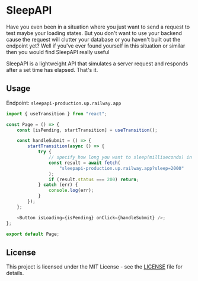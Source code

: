 # SleepAPI

Have you even been in a situation where you just want to send a request to test maybe your loading states. But you don't want to use your backend cause the request will clutter your database or you haven't built out the endpoint yet? Well if you've ever found yourself in this situation or similar then you would find SleepAPI really useful

SleepAPI is a lightweight API that simulates a server request and responds after a set time has elapsed. That's it.

## Usage

Endpoint: `sleepapi-production.up.railway.app`

```typescript
import { useTransition } from "react";

const Page = () => {
	const [isPending, startTransition] = useTransition();

	const handleSubmit = () => {
		startTransition(async () => {
			try {
				// specify how long you want to sleep(milliseconds) in the query param
				const result = await fetch(
					"sleepapi-production.up.railway.app?sleep=2000"
				);
				if (result.status === 200) return;
			} catch (err) {
				console.log(err);
			}
		});
	};

	<Button isLoading={isPending} onClick={handleSubmit} />;
};

export default Page;
```

## License

This project is licensed under the MIT License - see the [LICENSE](/LICENSE) file for details.
